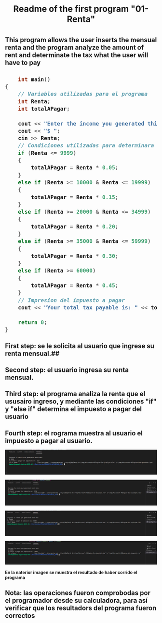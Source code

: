 <h1 align=center>Readme of the first program "01-Renta"<h1>

<h2>This program allows the user inserts the mensual renta and the program analyze the amount of rent and determinate the tax what the user will have to pay<h2>

``` c++
    int main()
{
    // Variables utilizadas para el programa
    int Renta;
    int totalAPagar;

    cout << "Enter the income you generated this month: " << endl;
    cout << "$ ";
    cin >> Renta;
    // Condiciones utilizadas para determinara el descuento que se  aplicara
    if (Renta <= 9999)
    {
        totalAPagar = Renta * 0.05;
    }
    else if (Renta >= 10000 & Renta <= 19999)
    {
        totalAPagar = Renta * 0.15;
    }
    else if (Renta >= 20000 & Renta <= 34999)
    {
        totalAPagar = Renta * 0.20;
    }
    else if (Renta >= 35000 & Renta <= 59999)
    {
        totalAPagar = Renta * 0.30;
    }
    else if (Renta >= 60000)
    {
        totalAPagar = Renta * 0.45;
    }
    // Impresion del impuesto a pagar
    cout << "Your total tax payable is: " << totalAPagar << endl;

    return 0;
}
```
## First step: se le solicita al usuario que ingrese su renta mensual.##
## Second step: el usuario ingresa su renta mensual. ##
## Third step: el programa analiza la renta que el ususairo ingreso, y mediante las condiciones "if" y "else if" determina el impuesto a pagar del usuario ##
## Fourth step: el rograma muestra al usuario el impuesto a pagar al usuario. ##

![Corrida de programa1](/imagenes/CorridaDePrograma0.png)

![Corrida de programa2](/imagenes/CorridaDePrograma.png)

![Corrida de programa3](/imagenes/CorridaDePrograma1.png)

![Corrida de programa4](/imagenes/CorridaDePrograma2.png)

**En la naterior imagen se muestra el resultado de haber corrido el programa**

<h2> Nota: las operaciones fueron comprobodas por el programador desde su calculadora, para así verificar que los resultadors del programa fueron correctos<h2>